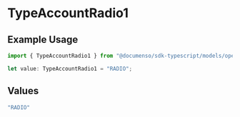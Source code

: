 # TypeAccountRadio1

## Example Usage

```typescript
import { TypeAccountRadio1 } from "@documenso/sdk-typescript/models/operations";

let value: TypeAccountRadio1 = "RADIO";
```

## Values

```typescript
"RADIO"
```